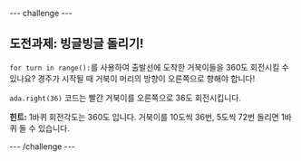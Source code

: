 --- challenge ---

## 도전과제: 빙글빙글 돌리기!

`for turn in range():`를 사용하여 출발선에 도착한 거북이들을 360도 회전시킬 수 있나요? 경주가 시작될 때 거북이 머리의 방향이 오른쪽으로 향해야 합니다!

`ada.right(36)` 코드는 빨간 거북이를 오른쪽으로 36도 회전시킵니다.

**힌트:** 1바퀴 회전각도는 360도 입니다. 거북이를 10도씩 36번, 5도씩 72번 돌리면 1바퀴 돌 수 있습니다.

--- /challenge ---